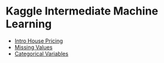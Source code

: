 # Kaggle Intermediate Machine Learning

- [Intro House Pricing](intro-house-pricing.ipynb)
- [Missing Values](missing-values.ipynb)
- [Categorical Variables](categorical-variables.ipynb)
